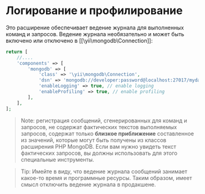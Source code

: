 Логирование и профилирование
=====================

Это расширение обеспечивает ведение журнала для выполненных команд и запросов.
Ведение журнала необязательно и может быть включено или отключено в [[\yii\mongodb\Connection]]:

```php
return [
    //....
    'components' => [
        'mongodb' => [
            'class' => '\yii\mongodb\Connection',
            'dsn' => 'mongodb://developer:password@localhost:27017/mydatabase',
            'enableLogging' => true, // enable logging
            'enableProfiling' => true, // enable profiling
        ],
    ],
];
```
> Note: регистрация сообщений, сгенерированных для команд и запросов, не содержат фактических текстов выполняемых запросов, содержат только **близкое приближение** составленное из значений, которые могут быть получены из классов расширения PHP MongoDB.
  Если вам нужно увидеть текст фактических запросов, вы должны использовать для этого специальные инструменты.

> Tip: Имейте в виду, что ведение журнала сообщений занимает какое-то время и программные ресурсы. Таким образом, имеет смысл отключить ведение журнала в продакшене.
